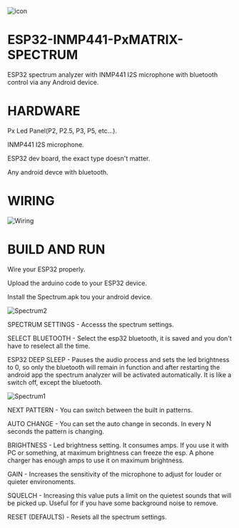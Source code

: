 ![icon](https://user-images.githubusercontent.com/61933721/123552174-983dc180-d77d-11eb-9d72-8daecaa46584.png)

# ESP32-INMP441-PxMATRIX-SPECTRUM
ESP32 spectrum analyzer with INMP441 I2S microphone with bluetooth control via any Android device.

# HARDWARE
Px Led Panel(P2, P2.5, P3, P5, etc...).

INMP441 I2S microphone.

ESP32 dev board, the exact type doesn't matter.

Any android devce with bluetooth.

# WIRING

![Wiring](https://user-images.githubusercontent.com/61933721/142764859-445b5130-671d-430f-9cb5-2aa01c29e51b.png)

# BUILD AND RUN
Wire your ESP32 properly.

Upload the arduino code to your ESP32 device.

Install the Spectrum.apk tou your android device.

![Spectrum2](https://user-images.githubusercontent.com/61933721/123543784-df658b80-d758-11eb-9e7d-9141360e3ed1.png)

SPECTRUM SETTINGS - Accesss the spectrum settings.

SELECT BLUETOOTH - Select the esp32 bluetooth, it is saved and you don't have to reselect all the time.

ESP32 DEEP SLEEP - Pauses the audio process and sets the led brightness to 0, so only the bluetooth will remain in function and after restarting the android app the spectrum analyzer will be activated automatically. It is like a switch off, except the bluetooth.

![Spectrum1](https://user-images.githubusercontent.com/61933721/123284133-afc64180-d514-11eb-88a6-4419e1215f16.png)

NEXT PATTERN - You can switch between the built in patterns.

AUTO CHANGE - You can set the auto change in seconds. In every N seconds the pattern is changing.

BRIGHTNESS - Led brightness setting. It consumes amps. If you use it with PC or something, at maximum brightness can freeze the esp. A phone charger has enough amps to use it on maximum brightness.

GAIN - Increases the sensitivity of the microphone to adjust for louder or quieter environoments.

SQUELCH - Increasing this value puts a limit on the quietest sounds that will be picked up. Useful for if you have some background noise to remove.

RESET (DEFAULTS) - Resets all the spectrum settings.
